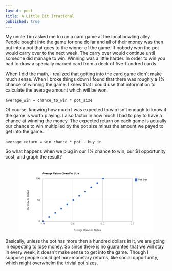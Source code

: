 ```yaml
---
layout: post
title: A Little Bit Irrational
published: true
---
```


My uncle Tim asked me to run a card game at the local bowling alley. People
bought into the game for one dollar and all of their money was then put into a
pot that goes to the winner of the game. If nobody won the pot would carry over
to the next week. The carry over would continue until someone did manage to
win. Winning was a little harder. In order to win you had to draw a specially
marked card from a deck of five-hundred cards.

When I did the math, I realized that getting into the card game didn't make
much sense. When I broke things down I found that there was roughly a 1%
chance of winning the game. I knew that I could use that information to
calculate the average amount which will be won.

<code>average_win = chance_to_win * pot_size</code>

Of course, knowing how much I was expected to win isn't enough to know if
the game is worth playing. I also factor in how much I had to pay to have a
chance at winning the money. The expected return on each game is actually our
chance to win multiplied by the pot size minus the amount we payed to get into
the game.

<code>average_return = win_chance * pot - buy_in</code>

So what happens when we plug in our 1% chance to win, our $1 opportunity cost,
and graph the result?

<figure>
    <img src="/img/a-little-bit-irrational/average-return.png" alt="Average Returns" />
</figure>


Basically, unless the pot has more then a hundred dollars in it, we are going
in expecting to lose money. So since there is no guarantee that we will stay
in every week, it doesn't make sense to get into the game. Though I suppose
people could get non-monetary returns, like social opportunity, which might
overwhelm the trivial pot sizes.

